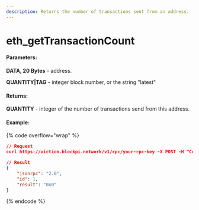 ```yaml
---
description: Returns the number of transactions sent from an address.
---
```


# eth\_getTransactionCount

#### **Parameters:**

**DATA, 20 Bytes** - address.

**QUANTITY|TAG** - integer block number, or the string "latest"

#### **Returns:**

**QUANTITY** - integer of the number of transactions send from this address.

#### Example:

{% code overflow="wrap" %}
```json
// Request
curl https://viction.blockpi.network/v1/rpc/your-rpc-key -X POST -H "Content-Type: application/json" --data '{"jsonrpc":"2.0","method":"eth_getTransactionCount","params":["0x30ccf7338f608f68d3d20ab878a1be5f902047df","latest"],"id":1}'

// Result
{
    "jsonrpc": "2.0",
    "id": 1,
    "result": "0x0"
}
```
{% endcode %}
